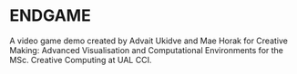 # ENDGAME 
A video game demo created by Advait Ukidve and Mae Horak for Creative Making: Advanced Visualisation and Computational Environments for the MSc. Creative Computing at UAL CCI.
